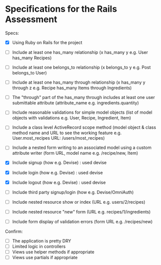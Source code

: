 # Specifications for the Rails Assessment

Specs:
- [x] Using Ruby on Rails for the project



- [ ] Include at least one has_many relationship (x has_many y e.g. User has_many Recipes) 

- [ ] Include at least one belongs_to relationship (x belongs_to y e.g. Post belongs_to User)

- [ ] Include at least one has_many through relationship (x has_many y through z e.g. Recipe has_many Items through Ingredients)

- [ ] The "through" part of the has_many through includes at least one user submittable attribute (attribute_name e.g. ingredients.quantity)

- [ ] Include reasonable validations for simple model objects (list of model objects with validations e.g. User, Recipe, Ingredient, Item)

- [ ] Include a class level ActiveRecord scope method (model object & class method name and URL to see the working feature e.g. User.most_recipes URL: /users/most_recipes)

- [ ] Include a nested form writing to an associated model using a custom attribute writer (form URL, model name e.g. /recipe/new, Item)





- [x] Include signup (how e.g. Devise) : used devise
- [x] Include login (how e.g. Devise) : used devise
- [x] Include logout (how e.g. Devise) : used devise





- [ ] Include third party signup/login (how e.g. Devise/OmniAuth)

- [ ] Include nested resource show or index (URL e.g. users/2/recipes)
- [ ] Include nested resource "new" form (URL e.g. recipes/1/ingredients)
- [ ] Include form display of validation errors (form URL e.g. /recipes/new)





Confirm:
- [ ] The application is pretty DRY
- [ ] Limited logic in controllers
- [ ] Views use helper methods if appropriate
- [ ] Views use partials if appropriate
